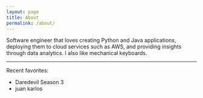 ```yaml
---
layout: page
title: About
permalink: /about/
---
```


Software engineer that loves creating Python and Java applications, deploying them to cloud services such as AWS, and providing insights through data analytics. I also like mechanical keyboards.

---

Recent favorites:

* Daredevil Season 3
* juan karlos